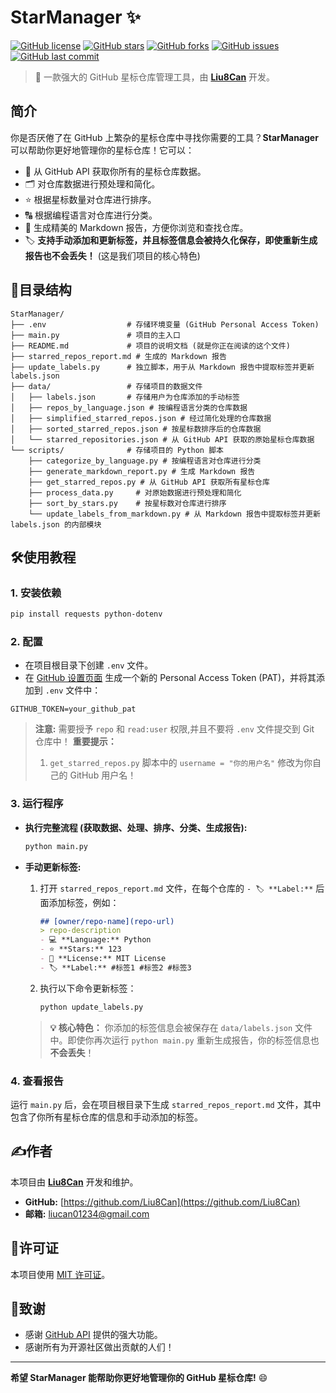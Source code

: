 # StarManager ✨

[![GitHub license](https://img.shields.io/github/license/Liu8Can/StarManager)](https://github.com/Liu8Can/StarManager/blob/main/LICENSE)
[![GitHub stars](https://img.shields.io/github/stars/Liu8Can/StarManager)](https://github.com/Liu8Can/StarManager/stargazers)
[![GitHub forks](https://img.shields.io/github/forks/Liu8Can/StarManager)](https://github.com/Liu8Can/StarManager/network/members)
[![GitHub issues](https://img.shields.io/github/issues/Liu8Can/StarManager)](https://github.com/Liu8Can/StarManager/issues)
[![GitHub last commit](https://img.shields.io/github/last-commit/Liu8Can/StarManager)](https://github.com/Liu8Can/StarManager/commits/main)

> 🌟 一款强大的 GitHub 星标仓库管理工具，由 **[Liu8Can](https://github.com/Liu8Can)** 开发。

## 简介

你是否厌倦了在 GitHub 上繁杂的星标仓库中寻找你需要的工具？**StarManager** 可以帮助你更好地管理你的星标仓库！它可以：

*   🚀 从 GitHub API 获取你所有的星标仓库数据。
*   🗂️ 对仓库数据进行预处理和简化。
*   ⭐ 根据星标数量对仓库进行排序。
*   🔠 根据编程语言对仓库进行分类。
*   📝 生成精美的 Markdown 报告，方便你浏览和查找仓库。
*   🏷️ **支持手动添加和更新标签，并且标签信息会被持久化保存，即使重新生成报告也不会丢失！** (这是我们项目的核心特色)

## 📂目录结构

```
StarManager/
├── .env                  # 存储环境变量 (GitHub Personal Access Token)
├── main.py               # 项目的主入口
├── README.md             # 项目的说明文档 (就是你正在阅读的这个文件)
├── starred_repos_report.md # 生成的 Markdown 报告
├── update_labels.py      # 独立脚本，用于从 Markdown 报告中提取标签并更新 labels.json
├── data/                 # 存储项目的数据文件
│   ├── labels.json       # 存储用户为仓库添加的手动标签
│   ├── repos_by_language.json # 按编程语言分类的仓库数据
│   ├── simplified_starred_repos.json # 经过简化处理的仓库数据
│   ├── sorted_starred_repos.json # 按星标数排序后的仓库数据
│   └── starred_repositories.json # 从 GitHub API 获取的原始星标仓库数据
└── scripts/              # 存储项目的 Python 脚本
    ├── categorize_by_language.py # 按编程语言对仓库进行分类
    ├── generate_markdown_report.py # 生成 Markdown 报告
    ├── get_starred_repos.py # 从 GitHub API 获取所有星标仓库
    ├── process_data.py     # 对原始数据进行预处理和简化
    ├── sort_by_stars.py    # 按星标数对仓库进行排序
    └── update_labels_from_markdown.py # 从 Markdown 报告中提取标签并更新 labels.json 的内部模块
```

## 🛠️使用教程

### 1. 安装依赖

```bash
pip install requests python-dotenv
```

### 2. 配置

*   在项目根目录下创建 `.env` 文件。
*   在 [GitHub 设置页面](https://github.com/settings/tokens/new) 生成一个新的 Personal Access Token (PAT)，并将其添加到 `.env` 文件中：

```
GITHUB_TOKEN=your_github_pat
```

> **注意:**  需要授予 `repo` 和 `read:user` 权限,并且不要将 `.env` 文件提交到 Git 仓库中！
> **重要提示：**  
> 1. `get_starred_repos.py` 脚本中的 `username = "你的用户名"` 修改为你自己的 GitHub 用户名！

### 3. 运行程序

*   **执行完整流程 (获取数据、处理、排序、分类、生成报告):**

    ```bash
    python main.py
    ```

*   **手动更新标签:**
    1. 打开 `starred_repos_report.md` 文件，在每个仓库的 `- 🏷️ **Label:**` 后面添加标签，例如：

        ```markdown
        ## [owner/repo-name](repo-url)
        > repo-description
        - 💻 **Language:** Python
        - ⭐ **Stars:** 123
        - 📜 **License:** MIT License
        - 🏷️ **Label:** #标签1 #标签2 #标签3
        ```

    2. 执行以下命令更新标签：

        ```bash
        python update_labels.py
        ```

    > **💡 核心特色：** 你添加的标签信息会被保存在 `data/labels.json` 文件中。即使你再次运行 `python main.py` 重新生成报告，你的标签信息也 **不会丢失**！

### 4. 查看报告

运行 `main.py` 后，会在项目根目录下生成 `starred_repos_report.md` 文件，其中包含了你所有星标仓库的信息和手动添加的标签。

## ✍️作者

本项目由 **[Liu8Can](https://github.com/Liu8Can)** 开发和维护。

*   **GitHub:** [https://github.com/Liu8Can](https://github.com/Liu8Can)
*   **邮箱:** liucan01234@gmail.com

## 📜许可证

本项目使用 [MIT 许可证](https://github.com/Liu8Can/StarManager/blob/main/LICENSE)。

## 🙌致谢

*   感谢 [GitHub API](https://docs.github.com/en/rest) 提供的强大功能。
*   感谢所有为开源社区做出贡献的人们！

---

**希望 StarManager 能帮助你更好地管理你的 GitHub 星标仓库!** 😄
